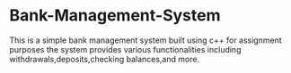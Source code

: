 # Bank-Management-System
This is a simple bank management system built using c++ for assignment purposes
the system provides various functionalities including withdrawals,deposits,checking balances,and more.
